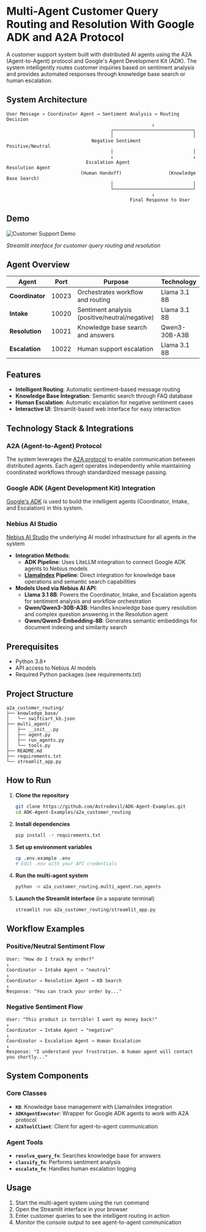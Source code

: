 # Multi-Agent Customer Query Routing and Resolution With Google ADK and A2A Protocol

A customer support system built with distributed AI agents using the A2A (Agent-to-Agent) protocol and Google's Agent Development Kit (ADK). The system intelligently routes customer inquiries based on sentiment analysis and provides automated responses through knowledge base search or human escalation.

## System Architecture

```
User Message → Coordinator Agent → Sentiment Analysis → Routing Decision
                                                     ↓
                                      ┌─────────────────────────────┐
                                      │                             │
                               Negative Sentiment            Positive/Neutral
                                      │                             │
                                      ↓                             ↓
                             Escalation Agent                Resolution Agent
                           (Human Handoff)                 (Knowledge Base Search)
                                      │                             │
                                      └─────────────────────────────┘
                                                     ↓
                                             Final Response to User
```

## Demo

![Customer Support Demo](https://media0.giphy.com/media/v1.Y2lkPTc5MGI3NjExenV4a3ViM29zeXF6cTgwbHU0NHdwaXhlM2s3NWM2N2JjaTk5cHBrbyZlcD12MV9pbnRlcm5hbF9naWZfYnlfaWQmY3Q9Zw/QYH53ZP7ObQyk7kNbu/giphy.gif)

*Streamlit interface for customer query routing and resolution*

## Agent Overview

| Agent | Port | Purpose | Technology |
|-------|------|---------|------------|
| **Coordinator** | 10023 | Orchestrates workflow and routing | Llama 3.1 8B |
| **Intake** | 10020 | Sentiment analysis (positive/neutral/negative) | Llama 3.1 8B |
| **Resolution** | 10021 | Knowledge base search and answers | Qwen3-30B-A3B |
| **Escalation** | 10022 | Human support escalation | Llama 3.1 8B |


## Features

- **Intelligent Routing**: Automatic sentiment-based message routing
- **Knowledge Base Integration**: Semantic search through FAQ database
- **Human Escalation**: Automatic escalation for negative sentiment cases
- **Interactive UI**: Streamlit-based web interface for easy interaction

## Technology Stack & Integrations

### A2A (Agent-to-Agent) Protocol
The system leverages the [A2A protocol](https://github.com/a2aproject/A2A) to enable communication between distributed agents. Each agent operates independently while maintaining coordinated workflows through standardized message passing.

### Google ADK (Agent Development Kit) Integration
[Google's ADK](https://google.github.io/adk-docs/) is used to build the intelligent agents (Coordinator, Intake, and Escalation) in this system.

### Nebius AI Studio
[Nebius AI Studio](https://studio.nebius.com/) the underlying AI model infrastructure for all agents in the system
- **Integration Methods**:
  - **ADK Pipeline**: Uses LiteLLM integration to connect Google ADK agents to Nebius models
  - **[LlamaIndex](https://www.llamaindex.ai/)  Pipeline**: Direct integration for knowledge base operations and semantic search capabilities
- **Models Used via Nebius AI API**:
  - **Llama 3.1 8B**: Powers the Coordinator, Intake, and Escalation agents for sentiment analysis and workflow orchestration
  - **Qwen/Qwen3-30B-A3B**: Handles knowledge base query resolution and complex question answering in the Resolution agent
  - **Qwen/Qwen3-Embedding-8B**: Generates semantic embeddings for document indexing and similarity search



## Prerequisites

- Python 3.8+
- API access to Nebius AI models
- Required Python packages (see requirements.txt)

## Project Structure

```
a2a_customer_routing/
├── knowledge_base/
│   └── swiftcart_kb.json
├── multi_agent/
│   ├── __init__.py
│   ├── agent.py
│   ├── run_agents.py
│   └── tools.py
├── README.md
├── requirements.txt
└── streamlit_app.py
```

## How to Run

1. **Clone the repository**
   ```bash
   git clone https://github.com/Astrodevil/ADK-Agent-Examples.git
   cd ADK-Agent-Examples/a2a_customer_routing
   ```

2. **Install dependencies**
   ```bash
   pip install -r requirements.txt
   ```

3. **Set up environment variables**
   ```bash
   cp .env.example .env
   # Edit .env with your API credentials
   ```

4. **Run the multi-agent system**
   ```bash
   python -m a2a_customer_routing.multi_agent.run_agents
   ```

5. **Launch the Streamlit interface** (in a separate terminal)
   ```bash
   streamlit run a2a_customer_routing/streamlit_app.py
   ```

## Workflow Examples

### Positive/Neutral Sentiment Flow
```
User: "How do I track my order?"
↓
Coordinator → Intake Agent → "neutral"
↓
Coordinator → Resolution Agent → KB Search
↓
Response: "You can track your order by..."
```

### Negative Sentiment Flow
```
User: "This product is terrible! I want my money back!"
↓
Coordinator → Intake Agent → "negative"
↓
Coordinator → Escalation Agent → Human Escalation
↓
Response: "I understand your frustration. A human agent will contact you shortly..."
```

## System Components

### Core Classes

- **`KB`**: Knowledge base management with LlamaIndex integration
- **`ADKAgentExecutor`**: Wrapper for Google ADK agents to work with A2A protocol
- **`A2AToolClient`**: Client for agent-to-agent communication

### Agent Tools

- **`resolve_query_fn`**: Searches knowledge base for answers
- **`classify_fn`**: Performs sentiment analysis
- **`escalate_fn`**: Handles human escalation logging

## Usage

1. Start the multi-agent system using the run command
2. Open the Streamlit interface in your browser
3. Enter customer queries to see the intelligent routing in action
4. Monitor the console output to see agent-to-agent communication

